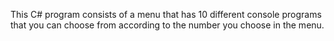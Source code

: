 This C# program consists of a menu that has 10 different console programs that you can choose from according to the number you choose in the menu. 
